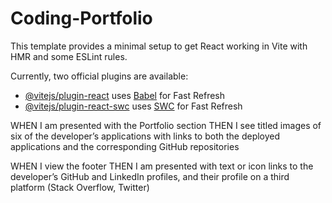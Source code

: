 # Coding-Portfolio

This template provides a minimal setup to get React working in Vite with HMR and some ESLint rules.

Currently, two official plugins are available:

- [@vitejs/plugin-react](https://github.com/vitejs/vite-plugin-react/blob/main/packages/plugin-react/README.md) uses [Babel](https://babeljs.io/) for Fast Refresh
- [@vitejs/plugin-react-swc](https://github.com/vitejs/vite-plugin-react-swc) uses [SWC](https://swc.rs/) for Fast Refresh



WHEN I am presented with the Portfolio section
THEN I see titled images of six of the developer’s applications with links to both the deployed applications and the corresponding GitHub repositories

WHEN I view the footer
THEN I am presented with text or icon links to the developer’s GitHub and LinkedIn profiles, and their profile on a third platform (Stack Overflow, Twitter)